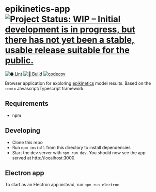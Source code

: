 # epikinetics-app [![Project Status: WIP – Initial development is in progress, but there has not yet been a stable, usable release suitable for the public.](https://www.repostatus.org/badges/latest/wip.svg)](https://www.repostatus.org/#wip)
[![⬣ Lint](https://github.com/seroanalytics/epikinetics-app/actions/workflows/lint.yml/badge.svg)](https://github.com/seroanalytics/epikinetics-app/actions/workflows/lint.yml)
[![🔨 Build](https://github.com/seroanalytics/epikinetics-app/actions/workflows/build.yml/badge.svg)](https://github.com/seroanalytics/epikinetics-app/actions/workflows/build.yml)
[![codecov](https://codecov.io/gh/seroanalytics/epikinetics-app/graph/badge.svg?token=FH6QSJGNVR)](https://codecov.io/gh/seroanalytics/epikinetics-app)

Browser application for exploring [epikinetics](https://seroanalytics.github.io/epikinetics/) model results. 
Based on the `remix` Javascript/Typescript framework.

## Requirements
* npm

## Developing
* Clone this repo
* Run `npm install` from this directory to install dependencies
* Start the dev server with `npm run dev`. You should now see the app served at http://localhost:3000.

## Electron app
To start as an Electron app instead, run `npm run electron`.
